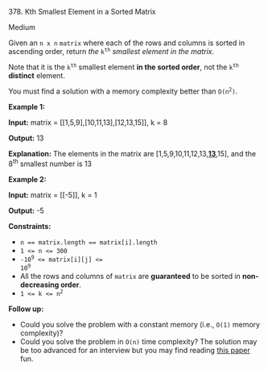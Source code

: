 378\. Kth Smallest Element in a Sorted Matrix

Medium

Given an `n x n` `matrix` where each of the rows and columns is sorted in ascending order, return _the_ <code>k<sup>th</sup></code> _smallest element in the matrix_.

Note that it is the <code>k<sup>th</sup></code> smallest element **in the sorted order**, not the <code>k<sup>th</sup></code> **distinct** element.

You must find a solution with a memory complexity better than <code>O(n<sup>2</sup>)</code>.

**Example 1:**

**Input:** matrix = [[1,5,9],[10,11,13],[12,13,15]], k = 8

**Output:** 13

**Explanation:** The elements in the matrix are [1,5,9,10,11,12,13,<ins>**13**</ins>,15], and the 8<sup>th</sup> smallest number is 13

**Example 2:**

**Input:** matrix = [[-5]], k = 1

**Output:** -5

**Constraints:**

*   `n == matrix.length == matrix[i].length`
*   `1 <= n <= 300`
*   <code>-10<sup>9</sup> <= matrix[i][j] <= 10<sup>9</sup></code>
*   All the rows and columns of `matrix` are **guaranteed** to be sorted in **non-decreasing order**.
*   <code>1 <= k <= n<sup>2</sup></code>

**Follow up:**

*   Could you solve the problem with a constant memory (i.e., `O(1)` memory complexity)?
*   Could you solve the problem in `O(n)` time complexity? The solution may be too advanced for an interview but you may find reading [this paper](http://www.cse.yorku.ca/~andy/pubs/X+Y.pdf) fun.